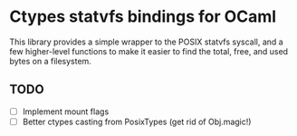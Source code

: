 Ctypes statvfs bindings for OCaml
=================================

This library provides a simple wrapper to the POSIX statvfs syscall,
and a few higher-level functions to make it easier to find the total,
free, and used bytes on a filesystem.

## TODO

- [ ] Implement mount flags
- [ ] Better ctypes casting from PosixTypes (get rid of Obj.magic!)
